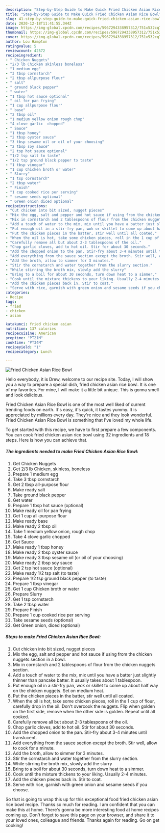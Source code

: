 ```yaml
---
description: "Step-by-Step Guide to Make Quick Fried Chicken Asian Rice Bowl"
title: "Step-by-Step Guide to Make Quick Fried Chicken Asian Rice Bowl"
slug: 41-step-by-step-guide-to-make-quick-fried-chicken-asian-rice-bowl
date: 2020-12-18T11:41:55.344Z
image: https://img-global.cpcdn.com/recipes/5967294338957312/751x532cq70/fried-chicken-asian-rice-bowl-recipe-main-photo.jpg
thumbnail: https://img-global.cpcdn.com/recipes/5967294338957312/751x532cq70/fried-chicken-asian-rice-bowl-recipe-main-photo.jpg
cover: https://img-global.cpcdn.com/recipes/5967294338957312/751x532cq70/fried-chicken-asian-rice-bowl-recipe-main-photo.jpg
author: Lou Hampton
ratingvalue: 5
reviewcount: 42572
recipeingredient:
- " Chicken Nuggets"
- "2/3 lb Chicken skinless boneless"
- "1 medium egg"
- "3 tbsp cornstarch"
- "2 tbsp allpurpose flour"
- " salt"
- " ground black pepper"
- " water"
- "1 tbsp hot sauce optional"
- " oil for pan frying"
- "1 cup allpurpose flour"
- " base"
- "2 tbsp oil"
- "1 medium yellow onion rough chop"
- "4 clove garlic  chopped"
- " Sauce"
- "1 tbsp honey"
- "2 tbsp oyster sauce"
- "3 tbsp sesame oil or oil of your choosing"
- "2 tbsp soy sauce"
- "2 tsp hot sauce optional"
- "1/2 tsp salt to taste"
- "1/2 tsp ground black pepper to taste"
- "1 tbsp vinegar"
- "1 cup Chicken broth or water"
- " Slurry"
- "1 tsp cornstarch"
- "2 tbsp water"
- " Finish"
- "1 cup cooked rice per serving"
- " sesame seeds optional"
- " Green onion diced optional"
recipeinstructions:
- "Cut chicken into bit sized, nugget pieces"
- "Mix the egg, salt and pepper and hot sauce if using from the chicken nuggets section in a bowl."
- "Mix in cornstarch and 2 tablespoons of flour from the chicken nuggets section."
- "Add a touch of water to the mix, mix until you have a batter just slightly thinner than pancake batter. It usually takes about 1 tablespoon."
- "Put enough oil in a stir-fry pan, wok or skillet to come up about half way on the chicken nuggets. Set on medium heat."
- "Put the chicken pieces in the batter, stir well until all coated."
- "When the oil is hot, take some chicken pieces, roll in the 1 cup of flour, carefully drop in the oil. Don&#39;t overcook the nuggets. Flip when golden on the first side, remove when the other side is golden. Repeat until all cooked."
- "Carefully remove all but about 2-3 tablespoons of the oil."
- "Chop garlic cloves, add to hot oil. Stir for about 30 seconds."
- "Add the chopped onion to the pan. Stir-fry about 3-4 minutes until translucent."
- "Add everything from the sauce section except the broth. Stir well, allow to cook for a minute."
- "Add the broth, allow to simmer for 3 minutes."
- "Stir the cornstarch and water together from the slurry section."
- "While stirring the broth mix, slowly add the slurry"
- "Bring to a boil for about 30 seconds, turn down heat to a simmer."
- "Cook until the mixture thickens to your liking. Usually 2-4 minutes."
- "Add the chicken pieces back in. Stir to coat."
- "Serve with rice, garnish with green onion and sesame seeds if you choose."
categories:
- Recipe
tags:
- fried
- chicken
- asian

katakunci: fried chicken asian 
nutrition: 137 calories
recipecuisine: American
preptime: "PT21M"
cooktime: "PT34M"
recipeyield: "1"
recipecategory: Lunch

---
```



![Fried Chicken Asian Rice Bowl](https://img-global.cpcdn.com/recipes/5967294338957312/751x532cq70/fried-chicken-asian-rice-bowl-recipe-main-photo.jpg)

Hello everybody, it is Drew, welcome to our recipe site. Today, I will show you a way to prepare a special dish, fried chicken asian rice bowl. It is one of my favorites. For mine, I will make it a little bit unique. This is gonna smell and look delicious.

Fried Chicken Asian Rice Bowl is one of the most well liked of current trending foods on earth. It's easy, it's quick, it tastes yummy. It is appreciated by millions every day. They're nice and they look wonderful. Fried Chicken Asian Rice Bowl is something that I've loved my whole life.




To get started with this recipe, we have to first prepare a few components. You can cook fried chicken asian rice bowl using 32 ingredients and 18 steps. Here is how you can achieve that.

<!--inarticleads1-->

##### The ingredients needed to make Fried Chicken Asian Rice Bowl:

1. Get  Chicken Nuggets
1. Get 2/3 lb Chicken, skinless, boneless
1. Prepare 1 medium egg
1. Take 3 tbsp cornstarch
1. Get 2 tbsp all-purpose flour
1. Make ready  salt
1. Take  ground black pepper
1. Get  water
1. Prepare 1 tbsp hot sauce (optional)
1. Make ready  oil for pan frying
1. Get 1 cup all-purpose flour
1. Make ready  base
1. Make ready 2 tbsp oil
1. Take 1 medium yellow onion, rough chop
1. Take 4 clove garlic  chopped
1. Get  Sauce
1. Make ready 1 tbsp honey
1. Make ready 2 tbsp oyster sauce
1. Make ready 3 tbsp sesame oil (or oil of your choosing)
1. Make ready 2 tbsp soy sauce
1. Get 2 tsp hot sauce (optional)
1. Make ready 1/2 tsp salt (to taste)
1. Prepare 1/2 tsp ground black pepper (to taste)
1. Prepare 1 tbsp vinegar
1. Get 1 cup Chicken broth or water
1. Prepare  Slurry
1. Get 1 tsp cornstarch
1. Take 2 tbsp water
1. Prepare  Finish
1. Prepare 1 cup cooked rice per serving
1. Take  sesame seeds (optional)
1. Get  Green onion, diced (optional)




<!--inarticleads2-->

##### Steps to make Fried Chicken Asian Rice Bowl:

1. Cut chicken into bit sized, nugget pieces
1. Mix the egg, salt and pepper and hot sauce if using from the chicken nuggets section in a bowl.
1. Mix in cornstarch and 2 tablespoons of flour from the chicken nuggets section.
1. Add a touch of water to the mix, mix until you have a batter just slightly thinner than pancake batter. It usually takes about 1 tablespoon.
1. Put enough oil in a stir-fry pan, wok or skillet to come up about half way on the chicken nuggets. Set on medium heat.
1. Put the chicken pieces in the batter, stir well until all coated.
1. When the oil is hot, take some chicken pieces, roll in the 1 cup of flour, carefully drop in the oil. Don&#39;t overcook the nuggets. Flip when golden on the first side, remove when the other side is golden. Repeat until all cooked.
1. Carefully remove all but about 2-3 tablespoons of the oil.
1. Chop garlic cloves, add to hot oil. Stir for about 30 seconds.
1. Add the chopped onion to the pan. Stir-fry about 3-4 minutes until translucent.
1. Add everything from the sauce section except the broth. Stir well, allow to cook for a minute.
1. Add the broth, allow to simmer for 3 minutes.
1. Stir the cornstarch and water together from the slurry section.
1. While stirring the broth mix, slowly add the slurry
1. Bring to a boil for about 30 seconds, turn down heat to a simmer.
1. Cook until the mixture thickens to your liking. Usually 2-4 minutes.
1. Add the chicken pieces back in. Stir to coat.
1. Serve with rice, garnish with green onion and sesame seeds if you choose.




So that is going to wrap this up for this exceptional food fried chicken asian rice bowl recipe. Thanks so much for reading. I am confident that you can make this at home. There's gonna be more interesting food at home recipes coming up. Don't forget to save this page on your browser, and share it to your loved ones, colleague and friends. Thanks again for reading. Go on get cooking!
